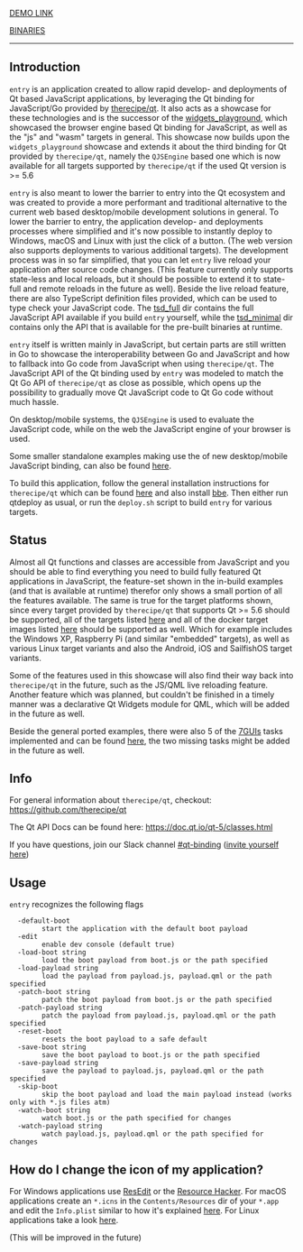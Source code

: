 [DEMO LINK](https://therecipe.github.io/entry)

[BINARIES](https://github.com/therecipe/entry/releases/tag/v0.0.0)

---

Introduction
------------

`entry` is an application created to allow rapid develop- and deployments of Qt based JavaScript applications, by leveraging the Qt binding for JavaScript/Go provided by [therecipe/qt](https://github.com/therecipe/qt). It also acts as a showcase for these technologies and is the successor of the [widgets_playground](https://github.com/therecipe/widgets_playground), which showcased the browser engine based Qt binding for JavaScript, as well as the "js" and "wasm" targets in general. This showcase now builds upon the `widgets_playground` showcase and extends it about the third binding for Qt provided by `therecipe/qt`, namely the `QJSEngine` based one which is now available for all targets supported by `therecipe/qt` if the used Qt version is >= 5.6

`entry` is also meant to lower the barrier to entry into the Qt ecosystem and was created to provide a more performant and traditional alternative to the current web based desktop/mobile development solutions in general. To lower the barrier to entry, the application develop- and deployments processes where simplified and it's now possible to instantly deploy to Windows, macOS and Linux with just the click of a button. (The web version also supports deployments to various additional targets). The development process was in so far simplified, that you can let `entry` live reload your application after source code changes. (This feature currently only supports state-less and local reloads, but it should be possible to extend it to state-full and remote reloads in the future as well). Beside the live reload feature, there are also TypeScript definition files provided, which can be used to type check your JavaScript code. The [tsd_full](https://github.com/therecipe/entry/tree/master/tsd_full) dir contains the full JavaScript API available if you build `entry` yourself, while the [tsd_minimal](https://github.com/therecipe/entry/tree/master/tsd_minimal) dir contains only the API that is available for the pre-built binaries at runtime.

`entry` itself is written mainly in JavaScript, but certain parts are still written in Go to showcase the interoperability between Go and JavaScript and how to fallback into Go code from JavaScript when using `therecipe/qt`. The JavaScript API of the Qt binding used by `entry` was modeled to match the Qt Go API of `therecipe/qt` as close as possible, which opens up the possibility to gradually move Qt JavaScript code to Qt Go code without much hassle.

On desktop/mobile systems, the `QJSEngine` is used to evaluate the JavaScript code, while on the web the JavaScript engine of your browser is used.

Some smaller standalone examples making use the of new desktop/mobile JavaScript binding, can also be found [here](https://github.com/therecipe/examples/tree/master/js).

To build this application, follow the general installation instructions for `therecipe/qt` which can be found [here](https://github.com/therecipe/qt/wiki/Installation) and also install [bbe](https://linux.die.net/man/1/bbe). Then either run qtdeploy as usual, or run the `deploy.sh` script to build `entry` for various targets.

Status
------

Almost all Qt functions and classes are accessible from JavaScript and you should be able to find everything you need to build fully featured Qt applications in JavaScript, the feature-set shown in the in-build examples (and that is available at runtime) therefor only shows a small portion of all the features available. The same is true for the target platforms shown, since every target provided by `therecipe/qt` that supports Qt >= 5.6 should be supported, all of the targets listed [here](https://github.com/therecipe/qt#deployment-targets) and all of the docker target images listed [here](https://hub.docker.com/r/therecipe/qt/tags) should be supported as well. Which for example includes the Windows XP, Raspberry Pi (and similar "embedded" targets), as well as various Linux target variants and also the Android, iOS and SailfishOS target variants.

Some of the features used in this showcase will also find their way back into `therecipe/qt` in the future, such as the JS/QML live reloading feature. Another feature which was planned, but couldn't be finished in a timely manner was a declarative Qt Widgets module for QML, which will be added in the future as well.

Beside the general ported examples, there were also 5 of the [7GUIs](https://eugenkiss.github.io/7guis/) tasks implemented and can be found [here](https://github.com/therecipe/entry/tree/master/qml/7guis), the two missing tasks might be added in the future as well.

Info
----

For general information about `therecipe/qt`, checkout: https://github.com/therecipe/qt

The Qt API Docs can be found here: https://doc.qt.io/qt-5/classes.html

If you have questions, join our Slack channel [#qt-binding](https://gophers.slack.com/messages/qt-binding/details) ([invite yourself here](https://invite.slack.golangbridge.org)\)

Usage
-----

`entry` recognizes the following flags

```
  -default-boot
    	start the application with the default boot payload
  -edit
    	enable dev console (default true)
  -load-boot string
    	load the boot payload from boot.js or the path specified
  -load-payload string
    	load the payload from payload.js, payload.qml or the path specified
  -patch-boot string
    	patch the boot payload from boot.js or the path specified
  -patch-payload string
    	patch the payload from payload.js, payload.qml or the path specified
  -reset-boot
    	resets the boot payload to a safe default
  -save-boot string
    	save the boot payload to boot.js or the path specified
  -save-payload string
    	save the payload to payload.js, payload.qml or the path specified
  -skip-boot
    	skip the boot payload and load the main payload instead (works only with *.js files atm)
  -watch-boot string
    	watch boot.js or the path specified for changes
  -watch-payload string
    	watch payload.js, payload.qml or the path specified for changes
```

How do I change the icon of my application?
-------------------------------------------

For Windows applications use [ResEdit](http://www.resedit.net) or the [Resource Hacker](http://www.angusj.com/resourcehacker/). For macOS applications create an `*.icns` in the `Contents/Resources` dir of your `*.app` and edit the `Info.plist` similar to how it's explained [here](https://github.com/therecipe/qt/wiki/Setting-the-Application-Icon#macos). For Linux applications take a look [here](https://wiki.archlinux.org/index.php/Desktop_entries).

(This will be improved in the future)
